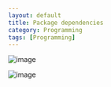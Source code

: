 ```yaml
---
layout: default
title: Package dependencies
category: Programming
tags: [Programming]
---
```


![image](https://github.com/sbibek086/write-the-docs/assets/11883023/a19e1fee-ce56-414a-9151-fb3d2f96a43a)

![image](https://github.com/sbibek086/write-the-docs/assets/11883023/0e312c11-9de3-487d-b69d-00134f8aeace)
